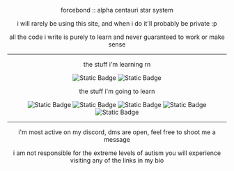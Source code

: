 <p align="center">
forcebond :: alpha centauri star system
</p>

<p align="center">
i will rarely be using this site, and when i do it'll probably be private :p 
</p>
<p align="center">
all the code i write is purely to learn and never guaranteed to work or make sense
</p>

---

<p align="center">
the stuff i'm learning rn
</p>

<p align="center">
<img alt="Static Badge" src="https://img.shields.io/badge/python-%237fa66f?style=for-the-badge&logo=python&logoColor=%23ffffff&labelColor=%23404040&color=%237fa66f">
<img alt="Static Badge" src="https://img.shields.io/badge/javascript-%23dbbe65?style=for-the-badge&logo=javascript&logoColor=%23ffffff&labelColor=%23404040&color=%23dbbe65">
</p>

<p align="center">
the stuff i'm going to learn
</p>

<p align="center">
<img alt="Static Badge" src="https://img.shields.io/badge/C%23-%239c65db?style=for-the-badge&logo=csharp&logoColor=%23ffffff&labelColor=%23404040&color=%239c65db">
<img alt="Static Badge" src="https://img.shields.io/badge/C%2B%2B-%23657fdb?style=for-the-badge&logo=cplusplus&logoColor=%23ffffff&labelColor=%23404040&color=%23657fdb">
<img alt="Static Badge" src="https://img.shields.io/badge/Rust-%23a39d9d?style=for-the-badge&logo=rust&logoColor=%23ffffff&labelColor=%23404040&color=%23a39d9d">
<img alt="Static Badge" src="https://img.shields.io/badge/HTML5-%23d6904f?style=for-the-badge&logo=html5&logoColor=%23ffffff&labelColor=%23404040&color=%23d6904f">
<img alt="Static Badge" src="https://img.shields.io/badge/Ruby-%23d64f4f?style=for-the-badge&logo=ruby&logoColor=%23ffffff&labelColor=%23404040&color=%23d64f4f">
</p>

---

<p align="center">
i'm most active on my discord, dms are open, feel free to shoot me a message
</p>
<p align="center">
i am not responsible for the extreme levels of autism you will experience visiting any of the links in my bio
</p>
